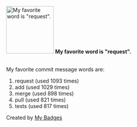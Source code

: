 <img src="https://my-badges.github.io/my-badges/favorite-word.png" alt="My favorite word is &quot;request&quot;." title="My favorite word is &quot;request&quot;." width="128">
<strong>My favorite word is &quot;request&quot;.</strong>
<br><br>

My favorite commit message words are:

1. request (used 1093 times)
2. add (used 1029 times)
3. merge (used 898 times)
4. pull (used 821 times)
5. tests (used 817 times)


Created by <a href="https://github.com/my-badges/my-badges">My Badges</a>